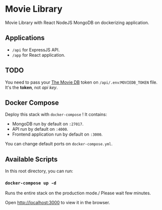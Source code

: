 # Movie Library

Movie Library with React NodeJS MongoDB on dockerizing application.

## Applications

- `/api` for ExpressJS API.
- `/app` for React application.

## TODO

You need to pass your [The Movie DB](https://www.themoviedb.org/settings/api) token on `/api/.env`:`MOVIEDB_TOKEN` file.\
It's the **token**, not *api key*.

## Docker Compose

Deploy this stack with `docker-compose` ! It contains:

- MongoDB run by default on `:27017`.
- API run by default on `:4000`.
- Frontend application run by default on `:3000`.

You can change default ports on `docker-compose.yml`.

## Available Scripts

In this root directory, you can run:

### `docker-compose up -d`

Runs the entire stack on the production mode./
Please wait few minutes.

Open [http://localhost:3000](http://localhost:3000) to view it in the browser.